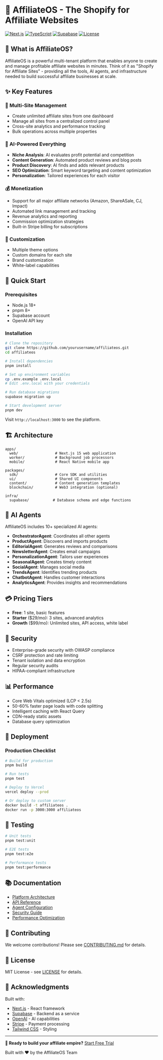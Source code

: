 # 🚀 AffiliateOS - The Shopify for Affiliate Websites

[![Next.js](https://img.shields.io/badge/Next.js-15.5-black)](https://nextjs.org/)
[![TypeScript](https://img.shields.io/badge/TypeScript-5.0-blue)](https://www.typescriptlang.org/)
[![Supabase](https://img.shields.io/badge/Supabase-2.0-green)](https://supabase.com/)
[![License](https://img.shields.io/badge/License-MIT-yellow)](LICENSE)

## 🎯 What is AffiliateOS?

AffiliateOS is a powerful multi-tenant platform that enables anyone to create and manage profitable affiliate websites in minutes. Think of it as "Shopify for Affiliate Sites" - providing all the tools, AI agents, and infrastructure needed to build successful affiliate businesses at scale.

## ✨ Key Features

### 🏪 Multi-Site Management
- Create unlimited affiliate sites from one dashboard
- Manage all sites from a centralized control panel
- Cross-site analytics and performance tracking
- Bulk operations across multiple properties

### 🤖 AI-Powered Everything
- **Niche Analysis**: AI evaluates profit potential and competition
- **Content Generation**: Automated product reviews and blog posts
- **Product Discovery**: AI finds and adds relevant products
- **SEO Optimization**: Smart keyword targeting and content optimization
- **Personalization**: Tailored experiences for each visitor

### 💰 Monetization
- Support for all major affiliate networks (Amazon, ShareASale, CJ, Impact)
- Automated link management and tracking
- Revenue analytics and reporting
- Commission optimization strategies
- Built-in Stripe billing for subscriptions

### 🎨 Customization
- Multiple theme options
- Custom domains for each site
- Brand customization
- White-label capabilities

## 🚀 Quick Start

### Prerequisites
- Node.js 18+
- pnpm 8+
- Supabase account
- OpenAI API key

### Installation

```bash
# Clone the repository
git clone https://github.com/yourusername/affiliateos.git
cd affiliateos

# Install dependencies
pnpm install

# Set up environment variables
cp .env.example .env.local
# Edit .env.local with your credentials

# Run database migrations
supabase migration up

# Start development server
pnpm dev
```

Visit `http://localhost:3000` to see the platform.

## 🏗️ Architecture

```
apps/
  web/                 # Next.js 15 web application
  worker/              # Background job processors
  mobile/              # React Native mobile app

packages/
  sdk/                 # Core SDK and utilities
  ui/                  # Shared UI components
  content/             # Content generation templates
  blockchain/          # Web3 integration (optional)

infra/
  supabase/           # Database schema and edge functions
```

## 🤝 AI Agents

AffiliateOS includes 10+ specialized AI agents:

- **OrchestratorAgent**: Coordinates all other agents
- **ProductAgent**: Discovers and imports products
- **EditorialAgent**: Generates reviews and comparisons
- **NewsletterAgent**: Creates email campaigns
- **PersonalizationAgent**: Tailors user experiences
- **SeasonalAgent**: Creates timely content
- **SocialAgent**: Manages social media
- **TrendsAgent**: Identifies trending products
- **ChatbotAgent**: Handles customer interactions
- **AnalyticsAgent**: Provides insights and recommendations

## 💳 Pricing Tiers

- **Free**: 1 site, basic features
- **Starter** ($29/mo): 3 sites, advanced analytics
- **Growth** ($99/mo): Unlimited sites, API access, white label

## 🔐 Security

- Enterprise-grade security with OWASP compliance
- CSRF protection and rate limiting
- Tenant isolation and data encryption
- Regular security audits
- HIPAA-compliant infrastructure

## 📊 Performance

- Core Web Vitals optimized (LCP < 2.5s)
- 50-60% faster page loads with code splitting
- Intelligent caching with React Query
- CDN-ready static assets
- Database query optimization

## 🚢 Deployment

### Production Checklist

```bash
# Build for production
pnpm build

# Run tests
pnpm test

# Deploy to Vercel
vercel deploy --prod

# Or deploy to custom server
docker build -t affiliateos .
docker run -p 3000:3000 affiliateos
```

## 🧪 Testing

```bash
# Unit tests
pnpm test:unit

# E2E tests
pnpm test:e2e

# Performance tests
pnpm test:performance
```

## 📚 Documentation

- [Platform Architecture](docs/ARCHITECTURE.md)
- [API Reference](docs/API.md)
- [Agent Configuration](docs/AGENTS.md)
- [Security Guide](docs/SECURITY.md)
- [Performance Optimization](docs/PERFORMANCE.md)

## 🤝 Contributing

We welcome contributions! Please see [CONTRIBUTING.md](CONTRIBUTING.md) for details.

## 📄 License

MIT License - see [LICENSE](LICENSE) for details.

## 🙏 Acknowledgments

Built with:
- [Next.js](https://nextjs.org/) - React framework
- [Supabase](https://supabase.com/) - Backend as a service
- [OpenAI](https://openai.com/) - AI capabilities
- [Stripe](https://stripe.com/) - Payment processing
- [Tailwind CSS](https://tailwindcss.com/) - Styling

---

**🚀 Ready to build your affiliate empire?** [Start Free Trial](https://affiliateos.com)

Built with ❤️ by the AffiliateOS Team